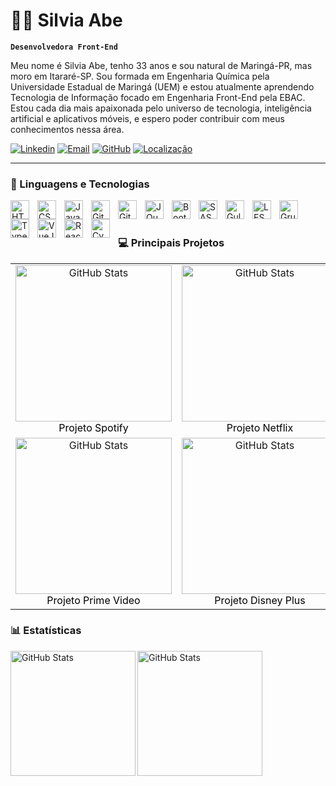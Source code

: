 # 👩‍💻 Silvia Abe

**`Desenvolvedora Front-End`**

Meu nome é Silvia Abe, tenho 33 anos e sou natural de Maringá-PR, mas moro em Itararé-SP. Sou formada em Engenharia Química pela Universidade Estadual de Maringá (UEM) e estou atualmente aprendendo Tecnologia de Informação focado em Engenharia Front-End pela EBAC. Estou cada dia mais apaixonada pelo universo de tecnologia, inteligência artificial e aplicativos móveis, e espero poder contribuir com meus conhecimentos nessa área.

<p align="left">
    <a href="https://www.linkedin.com/in/silvia-abe/">
        <img alt="Linkedin" src="https://custom-icon-badges.demolab.com/badge/linkedin-8A2BE2?color=%23E05D44&logo=linkedin&logoColor=white&style=for-the-badge&labelColor=CE4630"/></a>
    <a href="mailto:silviaabebuzatto@gmail.com">
        <img alt="Email" src="https://custom-icon-badges.demolab.com/badge/email-8A2BE2?color=%23E1AD0E&logo=email&logoColor=white&style=for-the-badge&labelColor=C79600"/></a> 
    <a href="https://github.com/silviaabe">
        <img alt="GitHub" src="https://custom-icon-badges.demolab.com/badge/follow me-8A2BE2?color=55960c&style=for-the-badge&labelColor=488207&logo=github&logoColor=white"/></a>
    <a href="#">
        <img alt="Localização" src="https://custom-icon-badges.demolab.com/badge/itarare/SP, Brasil-8A2BE2?color=236ad3&labelColor=1155ba&style=for-the-badge&logo=location&logoColor=white"/></a>
</p>

---

### 🤖 Linguagens e Tecnologias

<img 
    align="left" 
    alt="HTML"
    title="HTML" 
    width="30px" 
    style="padding-right: 10px;" 
    src="https://cdn.jsdelivr.net/gh/devicons/devicon@latest/icons/html5/html5-original.svg" 
/>
<img 
    align="left" 
    alt="CSS" 
    title="CSS"
    width="30px" 
    style="padding-right: 10px;" 
    src="https://cdn.jsdelivr.net/gh/devicons/devicon@latest/icons/css3/css3-original.svg" 
/>
<img 
    align="left" 
    alt="JavaScript" 
    title="JavaScript"
    width="30px" 
    style="padding-right: 10px;" 
    src="https://cdn.jsdelivr.net/gh/devicons/devicon@latest/icons/javascript/javascript-original.svg" 
/>
<img 
    align="left" 
    alt="GitHub" 
    title="GitHub"
    width="30px" 
    style="padding-right: 10px;" 
    src="https://cdn.jsdelivr.net/gh/devicons/devicon@latest/icons/github/github-original.svg" 
/>
<img 
    align="left" 
    alt="Git" 
    title="Git"
    width="30px" 
    style="padding-right: 10px;" 
    src="https://cdn.jsdelivr.net/gh/devicons/devicon@latest/icons/git/git-original.svg" 
/>
<img 
    align="left" 
    alt="JQuery" 
    title="JQuery"
    width="30px" 
    style="padding-right: 10px;" 
    src="https://cdn.jsdelivr.net/gh/devicons/devicon@latest/icons/jquery/jquery-original.svg" 
/>
<img 
    align="left" 
    alt="Bootstrap"
    title="Bootstrap" 
    width="30px" 
    style="padding-right: 10px;" 
    src="https://cdn.jsdelivr.net/gh/devicons/devicon@latest/icons/bootstrap/bootstrap-original.svg" 
/>
<img 
    align="left" 
    alt="SASS" 
    title="SASS"
    width="30px" 
    style="padding-right: 10px;" 
    src="https://cdn.jsdelivr.net/gh/devicons/devicon@latest/icons/sass/sass-original.svg" 
/>
<img 
    align="left" 
    alt="Gulp"
    title="Gulp" 
    width="30px" 
    style="padding-right: 10px;" 
    src="https://cdn.jsdelivr.net/gh/devicons/devicon@latest/icons/gulp/gulp-plain.svg" 
/>
<img 
    align="left" 
    alt="LESS"
    title="LESS" 
    width="30px" 
    style="padding-right: 10px;" 
    src="https://cdn.jsdelivr.net/gh/devicons/devicon@latest/icons/less/less-plain-wordmark.svg" 
/>
<img 
    align="left" 
    alt="Grunt"
    title="Grunt" 
    width="30px" 
    style="padding-right: 10px;" 
    src="https://cdn.jsdelivr.net/gh/devicons/devicon@latest/icons/grunt/grunt-original.svg" 
/>
<img 
    align="left" 
    alt="TypeScript"
    title="TypeScript" 
    width="30px" 
    style="padding-right: 10px;" 
    src="https://cdn.jsdelivr.net/gh/devicons/devicon@latest/icons/typescript/typescript-original.svg" 
/>
<img 
    align="left" 
    alt="VueJS"
    title="VueJS" 
    width="30px" 
    style="padding-right: 10px;" 
    src="https://cdn.jsdelivr.net/gh/devicons/devicon@latest/icons/vuejs/vuejs-original.svg" 
/>
<img 
    align="left" 
    alt="React"
    title="React" 
    width="30px" 
    style="padding-right: 10px;" 
    src="https://cdn.jsdelivr.net/gh/devicons/devicon@latest/icons/react/react-original.svg" 
/>
<img 
    align="left" 
    alt="Cypress" 
    title="Cypress"
    width="30px" 
    style="padding-right: 10px;" 
    src="https://cdn.jsdelivr.net/gh/devicons/devicon@latest/icons/cypressio/cypressio-original.svg" 
/>

<br />
<br />

### 💻 Principais Projetos

<table>
  <tr>
    <td align="center">
      <a href="https://spotify-alura-brown.vercel.app/">
        <img 
          title="Site Spotify" 
          alt="GitHub Stats" 
          width="250" 
          src="https://github.com/user-attachments/assets/4254be6d-c1a1-4506-9c9a-2707f22343dd" 
        />
      </a>
      <br>
      <span style="color:black;">Projeto Spotify</span>
    </td>
    <td align="center">
      <a href="https://netflix-clone-21s3nsmri-silvia-abes-projects.vercel.app/">
        <img 
          title="Site Netflix" 
          alt="GitHub Stats" 
          width="250" 
          src="https://github.com/user-attachments/assets/2ff6feb0-7e81-40d9-b60c-4d6a3505a0e5" 
        />
      </a>
      <br>
      <span style="color:black;">Projeto Netflix</span>
    </td>
    <td align="center">
      <a href="https://site-eplay-klfkvdwy5-silvia-abes-projects.vercel.app/">
        <img 
          title="Site Eplay" 
          alt="GitHub Stats" 
          width="250" 
          src="https://github.com/user-attachments/assets/b62ddb7c-eb16-4314-ba6c-aa2c51f94643" 
        />
      </a>
      <br>
      <span style="color:black;">Projeto Eplay</span>
    </td>
  </tr>
  <tr>
    <td align="center">
      <a href="https://clone-primevideo--phi.vercel.app/">
        <img 
          title="Site Prime Video" 
          alt="GitHub Stats" 
          width="250" 
          src="https://github.com/user-attachments/assets/1a7f828a-d444-443e-950e-961affda1a7a" 
        />
      </a>
      <br>
      <span style="color:black;">Projeto Prime Video</span>
    </td>
    <td align="center">
      <a href="https://clone-disneyplus-psi-sable.vercel.app/">
        <img 
          title="Site Disney Plus" 
          alt="GitHub Stats" 
          width="250" 
          src="https://github.com/user-attachments/assets/43e8dcad-7771-4336-b4ef-578715a11bda" 
        />
      </a>
      <br>
      <span style="color:black;">Projeto Disney Plus</span>
    </td>
    <td align="center">
      <a href="https://chocolateria-bootstrap.vercel.app/">
        <img 
          title="Site Chocolateria" 
          alt="GitHub Stats" 
          width="250" 
          src="https://github.com/user-attachments/assets/c361019a-0ad3-43a9-95d4-31fa8296d470" 
        />
      </a>
      <br>
      <span style="color:black;">Projeto Chocolateria</span>
    </td>
  </tr>
</table>


### 📊 Estatísticas

<p>
  <img 
      align="left" 
      alt="GitHub Stats" 
      height="200" 
      src="https://github-readme-stats.vercel.app/api/top-langs/?username=silviaabe&theme=gruvbox&layout=compact&custom_title=Tecnologias&langs_count=7" 
  />
  <img 
      align="left" 
      alt="GitHub Stats" 
      height="200" 
      style="padding-right: 10px;" 
      src="https://github-readme-stats.vercel.app/api?username=silviaabe&show_icons=true&theme=gruvbox&include_all_commits=true&locale=pt-br" 
  />
</p>
